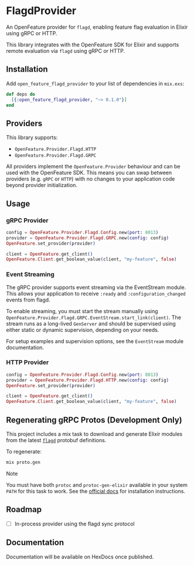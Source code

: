 # FlagdProvider

An OpenFeature provider for `flagd`, enabling feature flag evaluation in Elixir using gRPC or HTTP.

This library integrates with the OpenFeature SDK for Elixir and supports remote evaluation via `flagd` using gRPC or HTTP.

## Installation

Add `open_feature_flagd_provider` to your list of dependencies in `mix.exs`:

```elixir
def deps do
  [{:open_feature_flagd_provider, "~> 0.1.0"}]
end
```

## Providers

This library supports:

- `OpenFeature.Provider.Flagd.HTTP`
- `OpenFeature.Provider.Flagd.GRPC`

All providers implement the `OpenFeature.Provider` behaviour and can be used with the OpenFeature SDK. This means you can swap between providers (e.g. `gRPC` or `HTTP`) with no changes to your application code beyond provider initialization.

## Usage

### gRPC Provider

```elixir
config = OpenFeature.Provider.Flagd.Config.new(port: 8013)
provider = OpenFeature.Provider.Flagd.GRPC.new(config: config)
OpenFeature.set_provider(provider)

client = OpenFeature.get_client()
OpenFeature.Client.get_boolean_value(client, "my-feature", false)
```

### Event Streaming

The gRPC provider supports event streaming via the EventStream module. This allows your application to receive `:ready` and `:configuration_changed` events from flagd.

To enable streaming, you must start the stream manually using `OpenFeature.Provider.Flagd.GRPC.EventStream.start_link(client)`. The stream runs as a long-lived `GenServer` and should be supervised using either static or dynamic supervision, depending on your needs.

For setup examples and supervision options, see the `EventStream` module documentation.

### HTTP Provider

```elixir
config = OpenFeature.Provider.Flagd.Config.new(port: 8013)
provider = OpenFeature.Provider.Flagd.HTTP.new(config: config)
OpenFeature.set_provider(provider)

client = OpenFeature.get_client()
OpenFeature.Client.get_boolean_value(client, "my-feature", false)
```

## Regenerating gRPC Protos (Development Only)

This project includes a mix task to download and generate Elixir modules from the latest [`flagd`](https://buf.build/open-feature/flagd) protobuf definitions.

To regenerate:

```sh
mix proto.gen
```

> [!NOTE]
> You must have both `protoc` and `protoc-gen-elixir` available in your system `PATH` for this task to work. See the [official docs](https://hexdocs.pm/protobuf/readme.html#generate-elixir-code) for installation instructions.

## Roadmap

- [ ] In-process provider using the flagd sync protocol

## Documentation

Documentation will be available on HexDocs once published.
